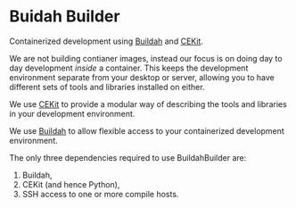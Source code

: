 # Buidah Builder

Containerized development using [Buildah](https://buildah.io/) and 
[CEKit](https://cekit.io/).

We are not building contianer images, instead our focus is on doing day to 
day development *inside* a container. This keeps the development 
environment separate from your desktop or server, allowing you to have 
different sets of tools and libraries installed on either. 

We use [CEKit](https://cekit.io/) to provide a modular way of describing 
the tools and libraries in your development environment.

We use [Buildah](https://buildah.io/) to allow flexible access to your 
containerized development environment. 

The only three dependencies required to use BuildahBuilder are:

1. Buildah,
2. CEKit (and hence Python),
3. SSH access to one or more compile hosts.
